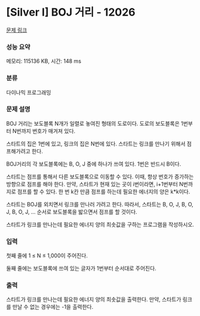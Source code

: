 # [Silver I] BOJ 거리 - 12026 

[문제 링크](https://www.acmicpc.net/problem/12026) 

### 성능 요약

메모리: 115136 KB, 시간: 148 ms

### 분류

다이나믹 프로그래밍

### 문제 설명

<p>BOJ 거리는 보도블록 N개가 일렬로 놓여진 형태의 도로이다. 도로의 보도블록은 1번부터 N번까지 번호가 매겨져 있다.</p>

<p>스타트의 집은 1번에 있고, 링크의 집은 N번에 있다. 스타트는 링크를 만나기 위해서 점프해가려고 한다.</p>

<p>BOJ거리의 각 보도블록에는 B, O, J 중에 하나가 쓰여 있다. 1번은 반드시 B이다.</p>

<p>스타트는 점프를 통해서 다른 보도블록으로 이동할 수 있다. 이때, 항상 번호가 증가하는 방향으로 점프를 해야 한다. 만약, 스타트가 현재 있는 곳이 i번이라면, i+1번부터 N번까지로 점프를 할 수 있다. 한 번 k칸 만큼 점프를 하는데 필요한 에너지의 양은 k*k이다.</p>

<p>스타트는 BOJ를 외치면서 링크를 만나러 가려고 한다. 따라서, 스타트는 B, O, J, B, O, J, B, O, J, ... 순서로 보도블록을 밟으면서 점프를 할 것이다.</p>

<p>스타트가 링크를 만나는데 필요한 에너지 양의 최솟값을 구하는 프로그램을 작성하시오.</p>

### 입력 

 <p>첫째 줄에 1 ≤ N ≤ 1,000이 주어진다.</p>

<p>둘째 줄에는 보도블록에 쓰여 있는 글자가 1번부터 순서대로 주어진다.</p>

### 출력 

 <p>스타트가 링크를 만나는데 필요한 에너지 양의 최솟값을 출력한다. 만약, 스타트가 링크를 만날 수 없는 경우에는 -1을 출력한다.</p>

